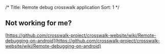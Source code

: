 /*
Title: Remote debug crosswalk application
Sort: 1
*/

Not working for me?
------------------
[https://github.com/crosswalk-project/crosswalk-website/wiki/Remote-debugging-on-android](https://github.com/crosswalk-project/crosswalk-website/wiki/Remote-debugging-on-android)


